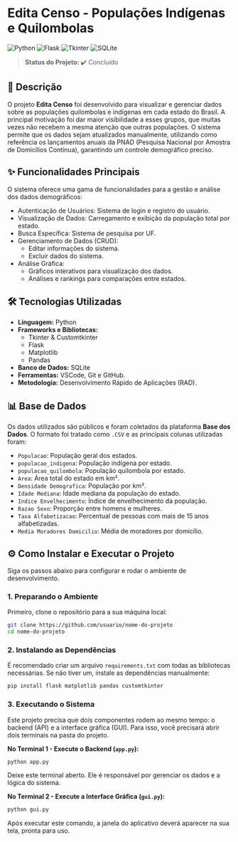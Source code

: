 # Edita Censo - Populações Indígenas e Quilombolas

![Python](https://img.shields.io/badge/python-3670A0?style=for-the-badge&logo=python&logoColor=ffdd54)
![Flask](https://img.shields.io/badge/flask-%23000.svg?style=for-the-badge&logo=flask&logoColor=white)
![Tkinter](https://img.shields.io/badge/Tkinter-2C598C?style=for-the-badge&logo=python&logoColor=white)
![SQLite](https://img.shields.io/badge/sqlite-%2307405e.svg?style=for-the-badge&logo=sqlite&logoColor=white)

> **Status do Projeto:** ✔️ Concluído

## 📝 Descrição

O projeto **Edita Censo** foi desenvolvido para visualizar e gerenciar dados sobre as populações quilombolas e indígenas em cada estado do Brasil. A principal motivação foi dar maior visibilidade a esses grupos, que muitas vezes não recebem a mesma atenção que outras populações. O sistema permite que os dados sejam atualizados manualmente, utilizando como referência os lançamentos anuais da PNAD (Pesquisa Nacional por Amostra de Domicílios Contínua), garantindo um controle demográfico preciso.

## ✨ Funcionalidades Principais

O sistema oferece uma gama de funcionalidades para a gestão e análise dos dados demográficos:

* Autenticação de Usuários: Sistema de login e registro do usuário. 
* Visualização de Dados: Carregamento e exibição da população total por estado. 
* Busca Específica: Sistema de pesquisa por UF. 
* Gerenciamento de Dados (CRUD):
    * Editar informações do sistema. 
    * Excluir dados do sistema. 
* Análise Gráfica:
    * Gráficos interativos para visualização dos dados. 
    * Análises e rankings para comparações entre estados. 

## 🛠️ Tecnologias Utilizadas

* **Linguagem:** Python
* **Frameworks e Bibliotecas:**
    * Tkinter & Customtkinter
    * Flask
    * Matplotlib
    * Pandas
* **Banco de Dados:** SQLite
* **Ferramentas:** VSCode, Git e GitHub. 
* **Metodologia:** Desenvolvimento Rápido de Aplicações (RAD). 

## 📊 Base de Dados

Os dados utilizados são públicos e foram coletados da plataforma **Base dos Dados**. O formato foi tratado como `.CSV` e as principais colunas utilizadas foram: 

* `Populacao`: População geral dos estados. 
* `populacao_indigena`: População indígena por estado. 
* `populacao_quilombola`: População quilombola por estado. 
* `Area`: Área total do estado em km². 
* `Densidade Demografica`: População por km². 
* `Idade Mediana`: Idade mediana da população do estado. 
* `Indice Envelhecimento`: Índice de envelhecimento da população. 
* `Razao Sexo`: Proporção entre homens e mulheres. 
* `Taxa Alfabetizacao`: Percentual de pessoas com mais de 15 anos alfabetizadas. 
* `Media Moradores Domicilio`: Média de moradores por domicílio. 

## ⚙️ Como Instalar e Executar o Projeto

Siga os passos abaixo para configurar e rodar o ambiente de desenvolvimento.

### 1. Preparando o Ambiente

Primeiro, clone o repositório para a sua máquina local:

```bash
git clone https://github.com/usuario/nome-do-projeto
cd nome-do-projeto
```

### 2. Instalando as Dependências

É recomendado criar um arquivo `requirements.txt` com todas as bibliotecas necessárias. Se não tiver um, instale as dependências manualmente:

```bash
pip install flask matplotlib pandas customtkinter
```

### 3. Executando o Sistema

Este projeto precisa que dois componentes rodem ao mesmo tempo: o backend (API) e a interface gráfica (GUI). Para isso, você precisará abrir dois terminais na pasta do projeto.

**No Terminal 1 - Execute o Backend (`app.py`):**

```bash
python app.py
```

Deixe este terminal aberto. Ele é responsável por gerenciar os dados e a lógica do sistema.

**No Terminal 2 - Execute a Interface Gráfica (`gui.py`):**

```bash
python gui.py
```

Após executar este comando, a janela do aplicativo deverá aparecer na sua tela, pronta para uso.